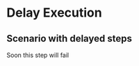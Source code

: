 # Delay Execution

## Scenario with delayed steps

<!-- @retryScenario @retry:delayExecution=1000,tries=2,initialDelay=1,delayFactor=1 -->

Soon this step will fail
